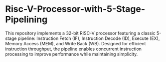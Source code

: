 # Risc-V-Processor-with-5-Stage-Pipelining
This repository implements a 32-bit RISC-V processor featuring a classic 5-stage pipeline: Instruction Fetch (IF), Instruction Decode (ID), Execute (EX), Memory Access (MEM), and Write Back (WB). Designed for efficient instruction throughput, the pipeline enables concurrent instruction processing to improve performance while maintaining simplicity.

